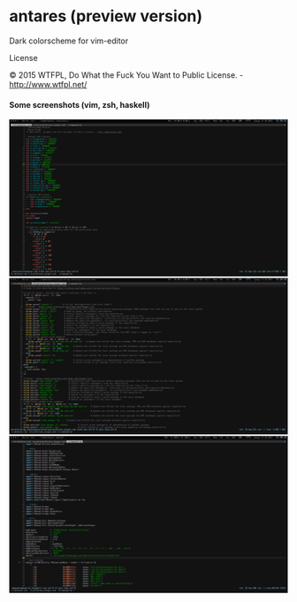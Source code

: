 # antares (preview version)

Dark colorscheme for vim-editor

License

© 2015 WTFPL, Do What the Fuck You Want to Public License. - http://www.wtfpl.net/


#### Some screenshots (vim, zsh, haskell)

![](/screenshots/1-vim.png?raw=true)
![](/screenshots/2-zsh.png?raw=true)
![](/screenshots/3-haskell.png?raw=true)

